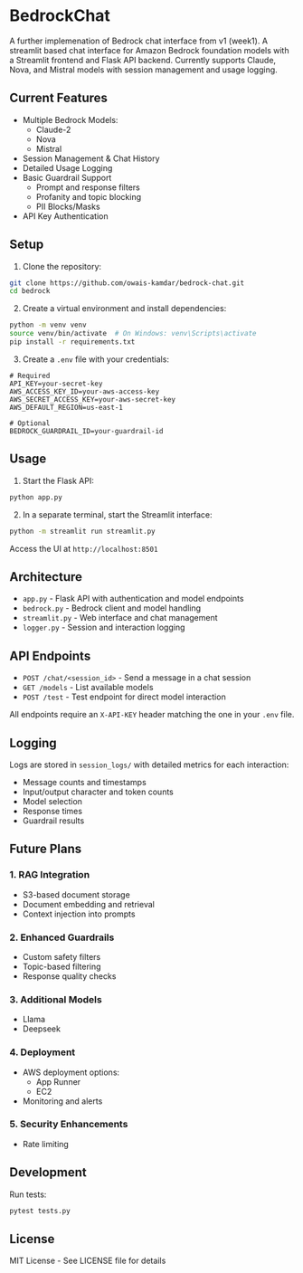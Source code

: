 # BedrockChat
A further implemenation of Bedrock chat interface from v1 (week1).
A streamlit based chat interface for Amazon Bedrock foundation models with a Streamlit frontend and Flask API backend. Currently supports Claude, Nova, and Mistral models with session management and usage logging.

## Current Features

- Multiple Bedrock Models:
  - Claude-2
  - Nova
  - Mistral
- Session Management & Chat History
- Detailed Usage Logging
- Basic Guardrail Support
  - Prompt and response filters
  - Profanity and topic blocking
  - PII Blocks/Masks
- API Key Authentication

## Setup

1. Clone the repository:
```bash
git clone https://github.com/owais-kamdar/bedrock-chat.git
cd bedrock
```

2. Create a virtual environment and install dependencies:
```bash
python -m venv venv
source venv/bin/activate  # On Windows: venv\Scripts\activate
pip install -r requirements.txt
```

3. Create a `.env` file with your credentials:
```
# Required
API_KEY=your-secret-key
AWS_ACCESS_KEY_ID=your-aws-access-key
AWS_SECRET_ACCESS_KEY=your-aws-secret-key
AWS_DEFAULT_REGION=us-east-1

# Optional
BEDROCK_GUARDRAIL_ID=your-guardrail-id
```

## Usage

1. Start the Flask API:
```bash
python app.py
```

2. In a separate terminal, start the Streamlit interface:
```bash
python -m streamlit run streamlit.py
```

Access the UI at `http://localhost:8501`

## Architecture

- `app.py` - Flask API with authentication and model endpoints
- `bedrock.py` - Bedrock client and model handling
- `streamlit.py` - Web interface and chat management
- `logger.py` - Session and interaction logging

## API Endpoints

- `POST /chat/<session_id>` - Send a message in a chat session
- `GET /models` - List available models
- `POST /test` - Test endpoint for direct model interaction

All endpoints require an `X-API-KEY` header matching the one in your `.env` file.

## Logging

Logs are stored in `session_logs/` with detailed metrics for each interaction:
- Message counts and timestamps
- Input/output character and token counts
- Model selection
- Response times
- Guardrail results

## Future Plans

### 1. RAG Integration
- S3-based document storage
- Document embedding and retrieval
- Context injection into prompts

### 2. Enhanced Guardrails
- Custom safety filters
- Topic-based filtering
- Response quality checks

### 3. Additional Models
- Llama
- Deepseek

### 4. Deployment
- AWS deployment options:
  - App Runner
  - EC2
- Monitoring and alerts

### 5. Security Enhancements
- Rate limiting

## Development

Run tests:
```bash
pytest tests.py
```

## License

MIT License - See LICENSE file for details
